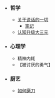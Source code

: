 * <h3>哲学</h3>

    -   [关于说话的一切](https://qqlyk.duanshu.com/#/course/08987542d3424dfc8d0a7a634a70297e)
        -   [笔记](/More/Philosophy/Talking.md)
    -   [认知升级大三元](https://qqlyk.duanshu.com/#/course/ad068a968b104c99a34d0b9cc3859324)

* <h3>心理学</h3>

    - 精神内耗
    -  【被讨厌的勇气】

* <h3>厨艺</h3>

	- [如何磨刀](/More/Culinary/如何磨刀.md)



